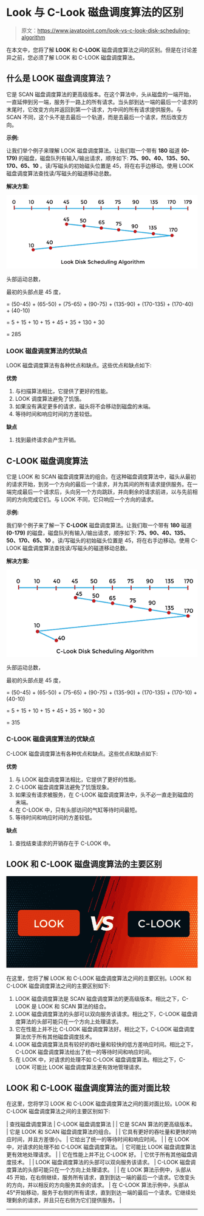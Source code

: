 # Look 与 C-Look 磁盘调度算法的区别

> 原文：<https://www.javatpoint.com/look-vs-c-look-disk-scheduling-algorithm>

在本文中，您将了解 **LOOK** 和 **C-LOOK** 磁盘调度算法之间的区别。但是在讨论差异之前，您必须了解 LOOK 和 C-LOOK 磁盘调度算法。

## 什么是 LOOK 磁盘调度算法？

它是 SCAN 磁盘调度算法的更高级版本。在这个算法中，头从磁盘的一端开始，一直延伸到另一端，服务于一路上的所有请求。当头部到达一端的最后一个请求的末尾时，它改变方向并返回到第一个请求，为中间的所有请求提供服务。与 SCAN 不同，这个头不是去最后一个轨道，而是去最后一个请求，然后改变方向。

**示例:**

让我们举个例子来理解 LOOK 磁盘调度算法。让我们取一个带有 **180** 磁道 **(0-179)** 的磁盘，磁盘队列有输入/输出请求，顺序如下: **75、90、40、135、50、170、65、10** 。读/写磁头的初始磁头位置是 45，将在右手边移动。使用 LOOK 磁盘调度算法查找读/写磁头的磁道移动总数。

**解决方案:**

![Difference between Look and C-Look Disk Scheduling Algorithm](img/370d83b37170e3d8131bda55a4bd2431.png)

头部运动总数，

最初的头部点是 45 度，

= (50-45) + (65-50) + (75-65) + (90-75) + (135-90) + (170-135) + (170-40) + (40-10)

= 5 + 15 + 10 + 15 + 45 + 35 + 130 + 30

= 285

### LOOK 磁盘调度算法的优缺点

LOOK 磁盘调度算法有各种优点和缺点。这些优点和缺点如下:

**优势**

1.  与扫描算法相比，它提供了更好的性能。
2.  LOOK 调度算法避免了饥饿。
3.  如果没有满足更多的请求，磁头将不会移动到磁盘的末端。
4.  等待时间和响应时间的方差较低。

**缺点**

1.  找到最终请求会产生开销。

## C-LOOK 磁盘调度算法

它是 LOOK 和 SCAN 磁盘调度算法的组合。在这种磁盘调度算法中，磁头从最初的请求开始，到另一个方向的最后一个请求，并为其间的所有请求提供服务。在一端完成最后一个请求后，头向另一个方向跳跃，并向剩余的请求前进，以与先前相同的方向完成它们。与 LOOK 不同，它只响应一个方向的请求。

**示例:**

我们举个例子来了解一下 **C-LOOK** 磁盘调度算法。让我们取一个带有 **180** 磁道 **(0-179)** 的磁盘，磁盘队列有输入/输出请求，顺序如下: **75、90、40、135、50、170、65、10** 。读/写磁头的初始磁头位置是 45，将在右手边移动。使用 C-LOOK 磁盘调度算法查找读/写磁头的磁道移动总数。

**解决方案:**

![Difference between Look and C-Look Disk Scheduling Algorithm](img/23097ad80d3892f7f2e68d0af6808c30.png)

头部运动总数，

最初的头部点是 45 度，

= (50-45) + (65-50) + (75-65) + (90-75) + (135-90) + (170-135) + (170-10) + (40-10)

= 5 + 15 + 10 + 15 + 45 + 35 + 160 + 30

= 315

### C-LOOK 磁盘调度算法的优缺点

C-LOOK 磁盘调度算法有各种优点和缺点。这些优点和缺点如下:

**优势**

1.  与 LOOK 磁盘调度算法相比，它提供了更好的性能。
2.  C-LOOK 磁盘调度算法避免了饥饿现象。
3.  如果没有请求被服务，在 C-LOOK 磁盘调度算法中，头不必一直走到磁盘的末端。
4.  在 C-LOOK 中，只有头部访问的气缸等待时间最短。
5.  等待时间和响应时间的方差较低。

**缺点**

1.  查找结束请求的开销存在于 C-LOOK 中。

## LOOK 和 C-LOOK 磁盘调度算法的主要区别

![Difference between Look and C-Look Disk Scheduling Algorithm](img/b76b3e6abea8fc5effb906eebfb9bbd2.png)

在这里，您将了解 LOOK 和 C-LOOK 磁盘调度算法之间的主要区别。LOOK 和 C-LOOK 磁盘调度算法之间的主要区别如下:

1.  LOOK 磁盘调度算法是 SCAN 磁盘调度算法的更高级版本。相比之下，C-LOOK 是 LOOK 和 SCAN 算法的结合。
2.  LOOK 磁盘调度算法的头部可以双向服务该请求。相比之下，C-LOOK 磁盘调度算法的头部可能只在一个方向上处理请求。
3.  它在性能上并不比 C-LOOK 磁盘调度算法好。相比之下，C-LOOK 磁盘调度算法优于所有其他磁盘调度技术。
4.  LOOK 磁盘调度算法具有较好的吞吐量和较快的低方差响应时间。相比之下，C-LOOK 磁盘调度算法给出了统一的等待时间和响应时间。
5.  在 LOOK 中，对请求的处理不如 C-LOOK 磁盘调度算法。相比之下，C-LOOK 可能比 LOOK 磁盘调度算法更有效地管理请求。

## LOOK 和 C-LOOK 磁盘调度算法的面对面比较

在这里，您将学习 LOOK 和 C-LOOK 磁盘调度算法之间的面对面比较。LOOK 和 C-LOOK 磁盘调度算法之间的主要区别如下:

| 查找磁盘调度算法 | C-LOOK 磁盘调度算法 |
| 它是 SCAN 算法的更高级版本。 | 它是 LOOK 和 SCAN 磁盘调度算法的组合。 |
| 它具有更好的吞吐量和更快的响应时间，并且方差很小。 | 它给出了统一的等待时间和响应时间。 |
| 在 LOOK 中，对请求的处理不如 C-LOOK 磁盘调度算法。 | 它可能比 LOOK 磁盘调度算法更有效地处理请求。 |
| 它在性能上并不比 C-LOOK 好。 | 它优于所有其他磁盘调度技术。 |
| LOOK 磁盘调度算法的头部可以双向服务该请求。 | C-LOOK 磁盘调度算法的头部可能只在一个方向上处理请求。 |
| 在 LOOK 算法示例中，头部从 45 开始，在右侧继续，服务所有请求，直到到达一端的最后一个请求。它改变头的方向，并以相反的方向服务其余的请求。 | 在 C-LOOK 算法示例中，头部从 45°开始移动，服务于右侧的所有请求，直到到达一端的最后一个请求。它继续处理剩余的请求，并且只在右侧为它们提供服务。 |

* * *